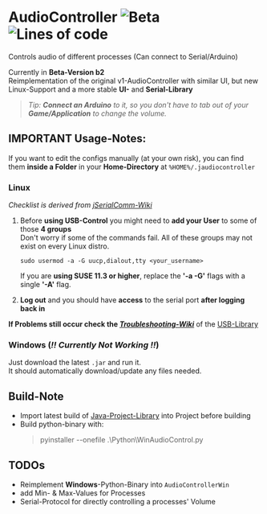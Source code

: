 # AudioController ![Beta](https://img.shields.io/badge/Status-Beta-yellow) ![Lines of code](https://img.shields.io/tokei/lines/github/realPaulsen/AudioController)


Controls audio of different processes (Can connect to Serial/Arduino)

Currently in **Beta-Version b2**<br>
Reimplementation of the original v1-AudioController with similar UI, but new Linux-Support and a more stable **UI-** and **Serial-Library** 

> *Tip: **Connect an Arduino** to it, so you don't have to tab out of your **Game/Application** to change the volume.*

## IMPORTANT Usage-Notes:

If you want to edit the configs manually (at your own risk), you can find them **inside a Folder** in your **Home-Directory** at `%HOME%/.jaudiocontroller`

### Linux
*Checklist is derived from [jSerialComm-Wiki](https://github.com/Fazecast/jSerialComm/wiki/Troubleshooting)*

1. Before **using USB-Control** you might need to **add your User** to some of those **4 groups**<br>
   Don't worry if some of the commands fail. All of these groups may not exist on every Linux distro.
    ```shell
    sudo usermod -a -G uucp,dialout,tty <your_username>
    ```
    If you are **using SUSE 11.3 or higher**, replace the **'-a -G'** flags with a single **'-A'** flag.


2. **Log out** and you should have **access** to the serial port **after logging back in**

**If Problems still occur check the [_Troubleshooting-Wiki_](https://github.com/Fazecast/jSerialComm/wiki/Troubleshooting)** of the [USB-Library](https://github.com/Fazecast/jSerialComm)

### Windows (***!! Currently Not Working !!***)

Just download the latest `.jar` and run it.<br>
It should automatically download/update any files needed.

## Build-Note

* Import latest build of [Java-Project-Library](https://github.com/realPaulsen/Java-Project-Library) into Project before building
* Build python-binary with:
  > pyinstaller --onefile .\Python\WinAudioControl.py

## TODOs

* Reimplement **Windows**-Python-Binary into `AudioControllerWin`
* add Min- & Max-Values for Processes
* Serial-Protocol for directly controlling a processes' Volume